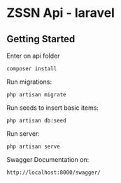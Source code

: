 # ZSSN Api - laravel

## Getting Started
Enter on api folder

    composer install

Run migrations:
 
    php artisan migrate

Run seeds to insert basic items:
 
    php artisan db:seed

Run server:
 
    php artisan serve
    
Swagger Documentation on:

    http://localhost:8000/swagger/


